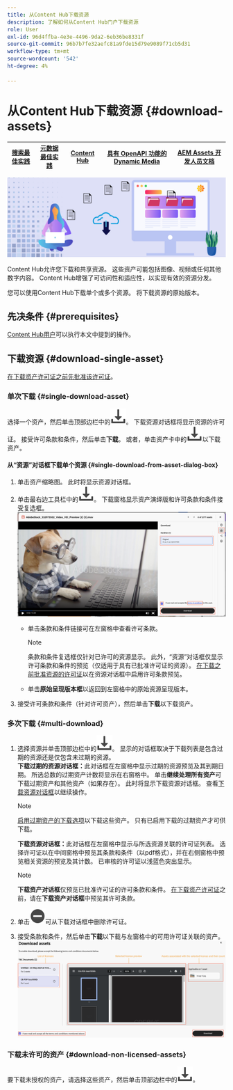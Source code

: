 ```yaml
---
title: 从Content Hub下载资源
description: 了解如何从Content Hub门户下载资源
role: User
exl-id: 96d4ffba-4e3e-4496-9da2-6eb36be8331f
source-git-commit: 96b7b7fe32aefc81a9fde15d79e9089f71cb5d31
workflow-type: tm+mt
source-wordcount: '542'
ht-degree: 4%

---
```


# 从Content Hub下载资源 {#download-assets}

| [搜索最佳实践](/help/assets/search-best-practices.md) | [元数据最佳实践](/help/assets/metadata-best-practices.md) | [Content Hub](/help/assets/product-overview.md) | [具有 OpenAPI 功能的 Dynamic Media](/help/assets/dynamic-media-open-apis-overview.md) | [AEM Assets 开发人员文档](https://developer.adobe.com/experience-cloud/experience-manager-apis/) |
| ------------- | --------------------------- |---------|----|-----|

<!-- ![Download assets](assets/download-asset.jpg) -->
![下载资源](assets/download-asset-genstudio.jpeg)

Content Hub允许您下载和共享资源。 这些资产可能包括图像、视频或任何其他数字内容。 Content Hub增强了可访问性和适应性，以实现有效的资源分发。

您可以使用Content Hub下载单个或多个资源。 将下载资源的原始版本。

## 先决条件 {#prerequisites}

[Content Hub用户](deploy-content-hub.md#onboard-content-hub-users)可以执行本文中提到的操作。

## 下载资源 {#download-single-asset}

[在下载资产许可证之前先批准该许可证](/help/assets/approve-assets-content-hub.md)。

### 单次下载 {#single-download-asset}

选择一个资产，然后单击顶部边栏中的![下载](/help/assets/assets/download-icon.svg)。 下载资源对话框将显示资源的许可证。 接受许可条款和条件，然后单击&#x200B;**下载**。
或者，单击资产卡中的![下载](/help/assets/assets/download-icon.svg)以下载资产。

#### 从“资源”对话框下载单个资源 {#single-download-from-asset-dialog-box}

1. 单击资产缩略图。 此时将显示资源对话框。
1. 单击最右边工具栏中的![下载](/help/assets/assets/download-icon.svg)。 下载窗格显示资产演绎版和许可条款和条件接受复选框。
   ![single-download-dialog-box](/help/assets/assets/asset-dialog-box-for-single-download.png)
   * 单击条款和条件链接可在左窗格中查看许可条款。

     >[!NOTE]
     >
     >条款和条件复选框仅针对已许可的资源显示。 此外，“资源”对话框仅显示许可条款和条件的预览（仅适用于具有已批准许可证的资源）。 [在下载之前批准资源的许可证](/help/assets/approve-assets-content-hub.md)以在资源对话框中启用许可条款预览。

   * 单击&#x200B;**原始呈现版本框**&#x200B;以返回到左窗格中的原始资源呈现版本。
1. 接受许可条款和条件（针对许可资产），然后单击&#x200B;**下载**&#x200B;以下载资产。

### 多次下载 {#multi-download}

1. 选择资源并单击顶部边栏中的![下载](/help/assets/assets/download-icon.svg)。 显示的对话框取决于下载列表是包含过期的资源还是仅包含未过期的资源。<br/>
   **下载过期的资源对话框：**&#x200B;此对话框在左窗格中显示过期的资源预览及其到期日期。 所选总数的过期资产计数将显示在右窗格中。 单击&#x200B;**继续处理所有资产**&#x200B;可下载过期资产和其他资产（如果存在）。 此时将显示下载资源对话框。 查看[下载资源对话框](#Download-asset-dialog-box)以继续操作。

   >[!NOTE]
   >
   >[启用过期资产的下载选项](/help/assets/configure-content-hub-ui-options.md#expired-assets-content-hub)以下载这些资产。 只有已启用下载的过期资产才可供下载。

   <a id="Download-asset-dialog-box"></a> **下载资源对话框：**&#x200B;此对话框在左窗格中显示与所选资源关联的许可证列表。 选择许可证以在中间窗格中预览其条款和条件（以pdf格式），并在右侧窗格中预览相关资源的预览及其计数。 已审核的许可证以浅蓝色突出显示。

   >[!NOTE]
   >
   > **下载资产对话框**&#x200B;仅预览已批准许可证的许可条款和条件。 [在下载资产许可证](/help/assets/approve-assets-content-hub.md)之前，请在&#x200B;**下载资产对话框**&#x200B;中预览其许可条款。

1. 单击![remove-icon](/help/assets/assets/remove-icon.svg)可从下载对话框中删除许可证。

1. 接受条款和条件，然后单击&#x200B;**下载**以下载与左窗格中的可用许可证关联的资产。
   ![下载多许可证](/help/assets/assets/download-multiple-license.png)

### 下载未许可的资产 {#download-non-licensed-assets}

要下载未授权的资产，请选择这些资产，然后单击顶部边栏中的![下载](/help/assets/assets/download-icon.svg)。







